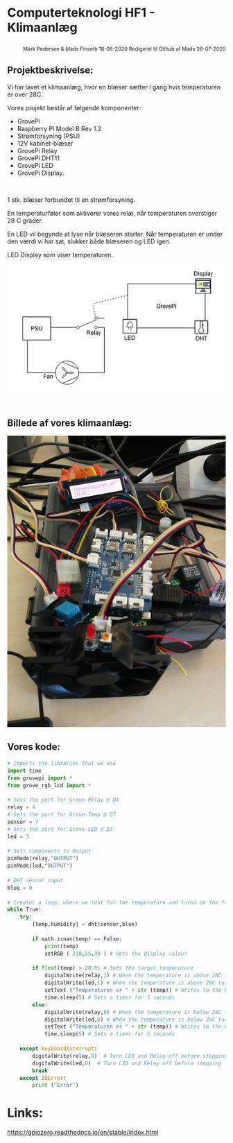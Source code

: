 # Computerteknologi HF1 - Klimaanlæg
<div align="right">
	<sub>
		Mark Pedersen & Mads Finseth 18-06-2020
		Redigeret til Github af Mads 26-07-2020
	</sub>
</div>

## Projektbeskrivelse:
Vi har lavet et klimaanlæg, hvor en blæser sætter i gang hvis temperaturen er over 28C.

Vores projekt består af følgende komponenter:

- GrovePi
- Raspberry Pi Model B Rev 1.2
- Strømforsyning (PSU)
- 12V kabinet-blæser
- GrovePi Relay
- GrovePi DHT11
- GrovePi LED
- GrovePi Display.

<br/>

1 stk. blæser forbundet til en strømforsyning.

En temperaturføler som aktiverer vores relæ, når temperaturen overstiger 28 C grader.

En LED vil begynde at lyse når blæseren starter. Når temperaturen er under den værdi vi har sat, slukker både blæseren og LED igen.

LED Display som viser temperaturen.

![Diagram](images/diagram.png)

<br/>

## Billede af vores klimaanlæg:

![RaspberryPi-image](images/raspberrypi-computertek-hf1.png)

## Vores kode:

```python
# Imports the libraries that we use
import time
from grovepi import *
from grove_rgb_lcd import *

# Sets the port for Grove-Relay @ D4
relay = 4
# Sets the port for Grove-Temp @ D7
sensor = 7
# Sets the port for Grove-LED @ D3
led = 3

# Sets components to Output
pinMode(relay,"OUTPUT")
pinMode(led,"OUTPUT")

# DHT sensor input
blue = 0

# Creates a loop, where we test for the temperature and turns on the fan and LED if the temperature gets above 28C.
while True:
    try:
        [temp,humidity] = dht(sensor,blue)
        
        if math.isnan(temp) == False:
            print(temp)
            setRGB ( 210,55,30 ) # Sets the display colour
            
        if float(temp) > 28.0: # Sets the target temperature
            digitalWrite(relay,1) # When the temperature is above 28C turn on the Relay (fan)
            digitalWrite(led,1) # When the temperature is above 28C turn on the LED
            setText ("Temperaturen er " + str (temp)) # Writes to the Display
            time.sleep(5) # Sets a timer for 5 seconds
        else:
            digitalWrite(relay,0) # When the temperature is below 28C turn off the Relay (fan)
            digitalWrite(led,0) # When the temperature is below 28C turn off the LED
            setText ("Temperaturen er " + str (temp)) # Writes to the Display
            time.sleep(5) # Sets a timer for 5 seconds
               
    except KeyboardInterrupt:  
        digitalWrite(relay,0)  # Turn LED and Relay off before stopping
        digitalWrite(led,0)  # Turn LED and Relay off before stopping       
        break              
    except IOError:
        print ("Error")
```

# Links:
https://gpiozero.readthedocs.io/en/stable/index.html

